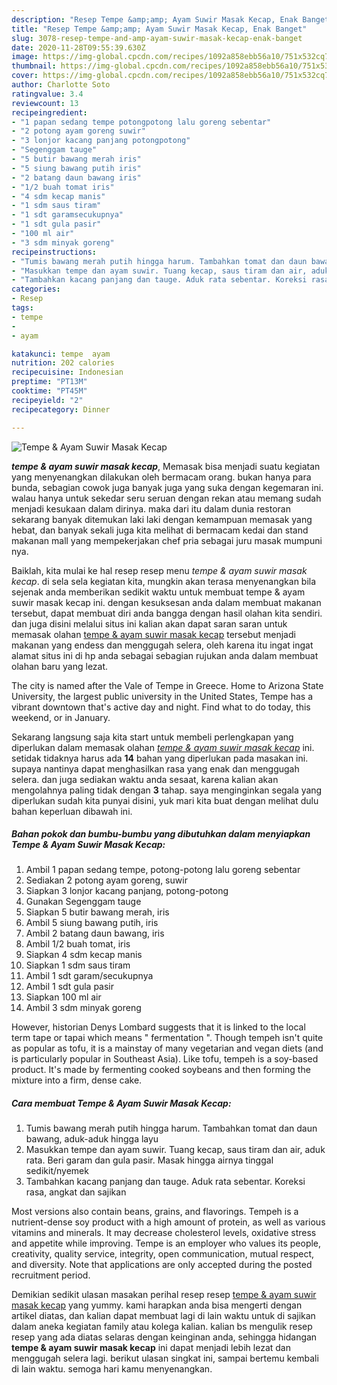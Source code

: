 ```yaml
---
description: "Resep Tempe &amp;amp; Ayam Suwir Masak Kecap, Enak Banget"
title: "Resep Tempe &amp;amp; Ayam Suwir Masak Kecap, Enak Banget"
slug: 3078-resep-tempe-and-amp-ayam-suwir-masak-kecap-enak-banget
date: 2020-11-28T09:55:39.630Z
image: https://img-global.cpcdn.com/recipes/1092a858ebb56a10/751x532cq70/tempe-ayam-suwir-masak-kecap-foto-resep-utama.jpg
thumbnail: https://img-global.cpcdn.com/recipes/1092a858ebb56a10/751x532cq70/tempe-ayam-suwir-masak-kecap-foto-resep-utama.jpg
cover: https://img-global.cpcdn.com/recipes/1092a858ebb56a10/751x532cq70/tempe-ayam-suwir-masak-kecap-foto-resep-utama.jpg
author: Charlotte Soto
ratingvalue: 3.4
reviewcount: 13
recipeingredient:
- "1 papan sedang tempe potongpotong lalu goreng sebentar"
- "2 potong ayam goreng suwir"
- "3 lonjor kacang panjang potongpotong"
- "Segenggam tauge"
- "5 butir bawang merah iris"
- "5 siung bawang putih iris"
- "2 batang daun bawang iris"
- "1/2 buah tomat iris"
- "4 sdm kecap manis"
- "1 sdm saus tiram"
- "1 sdt garamsecukupnya"
- "1 sdt gula pasir"
- "100 ml air"
- "3 sdm minyak goreng"
recipeinstructions:
- "Tumis bawang merah putih hingga harum. Tambahkan tomat dan daun bawang, aduk-aduk hingga layu"
- "Masukkan tempe dan ayam suwir. Tuang kecap, saus tiram dan air, aduk rata. Beri garam dan gula pasir. Masak hingga airnya tinggal sedikit/nyemek"
- "Tambahkan kacang panjang dan tauge. Aduk rata sebentar. Koreksi rasa, angkat dan sajikan"
categories:
- Resep
tags:
- tempe
- 
- ayam

katakunci: tempe  ayam 
nutrition: 202 calories
recipecuisine: Indonesian
preptime: "PT13M"
cooktime: "PT45M"
recipeyield: "2"
recipecategory: Dinner

---
```



![Tempe &amp; Ayam Suwir Masak Kecap](https://img-global.cpcdn.com/recipes/1092a858ebb56a10/751x532cq70/tempe-ayam-suwir-masak-kecap-foto-resep-utama.jpg)

<b><i>tempe &amp; ayam suwir masak kecap</i></b>, Memasak bisa menjadi suatu kegiatan yang menyenangkan dilakukan oleh bermacam orang. bukan hanya para bunda, sebagian cowok juga banyak juga yang suka dengan kegemaran ini. walau hanya untuk sekedar seru seruan dengan rekan atau memang sudah menjadi kesukaan dalam dirinya. maka dari itu dalam dunia restoran sekarang banyak ditemukan laki laki dengan kemampuan memasak yang hebat, dan banyak sekali juga kita melihat di bermacam kedai dan stand makanan mall yang mempekerjakan chef pria sebagai juru masak mumpuni nya.

Baiklah, kita mulai ke hal resep resep menu <i>tempe &amp; ayam suwir masak kecap</i>. di sela sela kegiatan kita, mungkin akan terasa menyenangkan bila sejenak anda memberikan sedikit waktu untuk membuat tempe &amp; ayam suwir masak kecap ini. dengan kesuksesan anda dalam membuat makanan tersebut, dapat membuat diri anda bangga dengan hasil olahan kita sendiri. dan juga disini melalui situs ini kalian akan dapat saran saran untuk memasak olahan <u>tempe &amp; ayam suwir masak kecap</u> tersebut menjadi makanan yang endess dan menggugah selera, oleh karena itu ingat ingat alamat situs ini di hp anda sebagai sebagian rujukan anda dalam membuat olahan baru yang lezat.

The city is named after the Vale of Tempe in Greece. Home to Arizona State University, the largest public university in the United States, Tempe has a vibrant downtown that&#39;s active day and night. Find what to do today, this weekend, or in January.


Sekarang langsung saja kita start untuk membeli perlengkapan yang diperlukan dalam memasak olahan <u><i>tempe &amp; ayam suwir masak kecap</i></u> ini. setidak tidaknya harus ada <b>14</b> bahan yang diperlukan pada masakan ini. supaya nantinya dapat menghasilkan rasa yang enak dan menggugah selera. dan juga sediakan waktu anda sesaat, karena kalian akan mengolahnya paling tidak dengan <b>3</b> tahap. saya menginginkan segala yang diperlukan sudah kita punyai disini, yuk mari kita buat dengan melihat dulu bahan keperluan dibawah ini.

<!--inarticleads1-->

##### Bahan pokok dan bumbu-bumbu yang dibutuhkan dalam menyiapkan Tempe &amp; Ayam Suwir Masak Kecap:

1. Ambil 1 papan sedang tempe, potong-potong lalu goreng sebentar
1. Sediakan 2 potong ayam goreng, suwir
1. Siapkan 3 lonjor kacang panjang, potong-potong
1. Gunakan Segenggam tauge
1. Siapkan 5 butir bawang merah, iris
1. Ambil 5 siung bawang putih, iris
1. Ambil 2 batang daun bawang, iris
1. Ambil 1/2 buah tomat, iris
1. Siapkan 4 sdm kecap manis
1. Siapkan 1 sdm saus tiram
1. Ambil 1 sdt garam/secukupnya
1. Ambil 1 sdt gula pasir
1. Siapkan 100 ml air
1. Ambil 3 sdm minyak goreng


However, historian Denys Lombard suggests that it is linked to the local term tape or tapai which means &#34; fermentation &#34;. Though tempeh isn&#39;t quite as popular as tofu, it is a mainstay of many vegetarian and vegan diets (and is particularly popular in Southeast Asia). Like tofu, tempeh is a soy-based product. It&#39;s made by fermenting cooked soybeans and then forming the mixture into a firm, dense cake. 

<!--inarticleads2-->

##### Cara membuat Tempe &amp; Ayam Suwir Masak Kecap:

1. Tumis bawang merah putih hingga harum. Tambahkan tomat dan daun bawang, aduk-aduk hingga layu
1. Masukkan tempe dan ayam suwir. Tuang kecap, saus tiram dan air, aduk rata. Beri garam dan gula pasir. Masak hingga airnya tinggal sedikit/nyemek
1. Tambahkan kacang panjang dan tauge. Aduk rata sebentar. Koreksi rasa, angkat dan sajikan


Most versions also contain beans, grains, and flavorings. Tempeh is a nutrient-dense soy product with a high amount of protein, as well as various vitamins and minerals. It may decrease cholesterol levels, oxidative stress and appetite while improving. Tempe is an employer who values its people, creativity, quality service, integrity, open communication, mutual respect, and diversity. Note that applications are only accepted during the posted recruitment period. 

Demikian sedikit ulasan masakan perihal resep resep <u>tempe &amp; ayam suwir masak kecap</u> yang yummy. kami harapkan anda bisa mengerti dengan artikel diatas, dan kalian dapat membuat lagi di lain waktu untuk di sajikan dalam aneka kegiatan family atau kolega kalian. kalian bs mengulik resep resep yang ada diatas selaras dengan keinginan anda, sehingga hidangan <b>tempe &amp; ayam suwir masak kecap</b> ini dapat menjadi lebih lezat dan menggugah selera lagi. berikut ulasan singkat ini, sampai bertemu kembali di lain waktu. semoga hari kamu menyenangkan.
